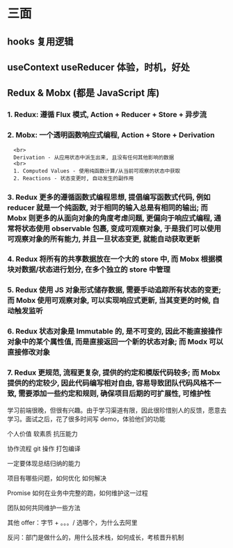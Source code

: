 <!--
 * @Description:
 * @Author: Tong Chen
 * @Date: 2022-09-23 23:26:11
 * @LastEditTime: 2022-09-27 15:52:18
 * @LastEditors:
-->

# 三面

## hooks 复用逻辑

## useContext useReducer 体验，时机，好处

## Redux & Mobx (都是 JavaScript 库)

### 1. Redux: 遵循 Flux 模式, Action + Reducer + Store + 异步流

### 2. Mobx: 一个透明函数响应式编程, Action + Store + Derivation

      <br>
      Derivation - 从应用状态中派生出来, 且没有任何其他影响的数据
      <br>
      1. Computed Values - 使用纯函数计算/从当前可观察的状态中获取
      2. Reactions - 状态变更时, 自动发生的副作用

### 3. Redux 更多的遵循函数式编程思想, 提倡编写函数式代码, 例如 reducer 就是一个纯函数, 对于相同的输入总是有相同的输出; 而 Mobx 则更多的从面向对象的角度考虑问题, 更偏向于响应式编程, 通常将状态使用 observable 包裹, 变成可观察对象, 于是我们可以使用可观察对象的所有能力, 并且一旦状态变更, 就能自动获取更新

### 4. Redux 将所有的共享数据放在一个大的 store 中, 而 Mobx 根据模块对数据/状态进行划分, 在多个独立的 store 中管理

### 5. Redux 使用 JS 对象形式储存数据, 需要手动追踪所有状态的变更; 而 Mobx 使用可观察对象, 可以实现响应式更新, 当其变更的时候, 自动触发监听

### 6. Redux 状态对象是 Immutable 的, 是不可变的, 因此不能直接操作对象中的某个属性值, 而是直接返回一个新的状态对象; 而 Modx 可以直接修改对象

### 7. Redux 更规范, 流程更复杂, 提供的约定和模版代码较多; 而 Mobx 提供的约定较少, 因此代码编写相对自由, 容易导致团队代码风格不一致, 需要添加一些约定和规则, 确保项目后期的可扩展性, 可维护性

学习前端很晚，但很有兴趣。由于学习渠道有限，因此很珍惜别人的反馈，愿意去学习。面试之后，花了很多时间写 demo，体验他们的功能

个人价值 软素质 抗压能力

协作流程 git 操作 打包编译

一定要体现总结归纳的能力

项目有哪些问题，如何优化 如何解决

Promise 如何在业务中完整的跑，如何维护这一过程

团队如何共同维护一些方法

其他 offer：字节 + 。。。/ 选哪个，为什么去阿里

反问：部门是做什么的，用什么技术栈，如何成长，考核晋升机制
